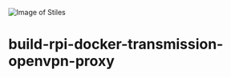 ![Image of Stiles](https://storage.googleapis.com/stiles-images/StilesLogo.png)
# build-rpi-docker-transmission-openvpn-proxy

